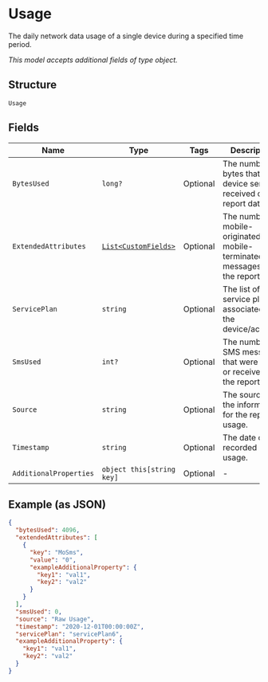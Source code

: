 
# Usage

The daily network data usage of a single device during a specified time period.

*This model accepts additional fields of type object.*

## Structure

`Usage`

## Fields

| Name | Type | Tags | Description |
|  --- | --- | --- | --- |
| `BytesUsed` | `long?` | Optional | The number of bytes that the device sent or received on the report date. |
| `ExtendedAttributes` | [`List<CustomFields>`](../../doc/models/custom-fields.md) | Optional | The number of mobile-originated and mobile-terminated SMS messages on the report date. |
| `ServicePlan` | `string` | Optional | The list of service plans associated with the device/account. |
| `SmsUsed` | `int?` | Optional | The number of SMS messages that were sent or received on the report date. |
| `Source` | `string` | Optional | The source of the information for the reported usage. |
| `Timestamp` | `string` | Optional | The date of the recorded usage. |
| `AdditionalProperties` | `object this[string key]` | Optional | - |

## Example (as JSON)

```json
{
  "bytesUsed": 4096,
  "extendedAttributes": [
    {
      "key": "MoSms",
      "value": "0",
      "exampleAdditionalProperty": {
        "key1": "val1",
        "key2": "val2"
      }
    }
  ],
  "smsUsed": 0,
  "source": "Raw Usage",
  "timestamp": "2020-12-01T00:00:00Z",
  "servicePlan": "servicePlan6",
  "exampleAdditionalProperty": {
    "key1": "val1",
    "key2": "val2"
  }
}
```

